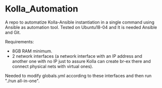 # Kolla_Automation
A repo to automatize Kolla-Ansible instantiation in a single command using Ansible as automation tool. Tested on Ubuntu18-04 and It is needed Ansible and Git.

Requirements:
* 8GB RAM minimum.
* 2 network interfaces (a network interface with an IP address and another one with no IP just to assure Kolla can create br-ex there and connect physical nets with virtual ones).

Needed to modify globals.yml according to these interfaces and then run "./run all-in-one".
